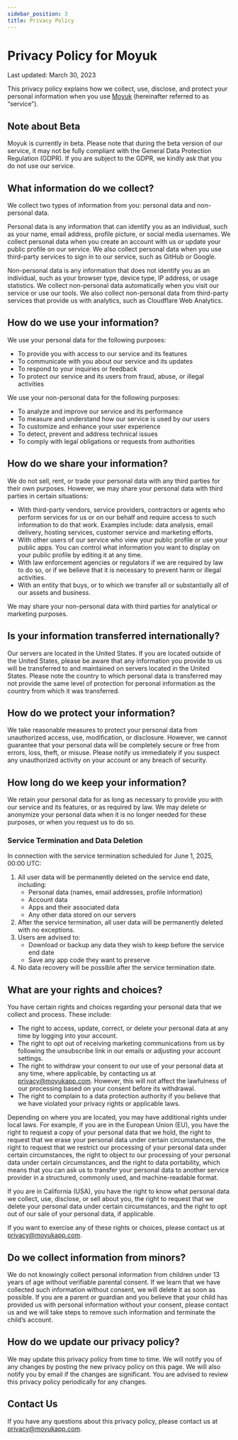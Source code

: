 ```yaml
---
sidebar_position: 3
title: Privacy Policy
---
```


# Privacy Policy for Moyuk

Last updated: March 30, 2023

This privacy policy explains how we collect, use, disclose, and protect your personal information when you use [Moyuk](https://moyukapp.com) (hereinafter referred to as “service”).

## Note about Beta

Moyuk is currently in beta.
Please note that during the beta version of our service, it may not be fully compliant with the General Data Protection Regulation (GDPR).
If you are subject to the GDPR, we kindly ask that you do not use our service.

## What information do we collect?

We collect two types of information from you: personal data and non-personal data.

Personal data is any information that can identify you as an individual, such as your name, email address, profile picture, or social media usernames. We collect personal data when you create an account with us or update your public profile on our service. We also collect personal data when you use third-party services to sign in to our service, such as GitHub or Google.

Non-personal data is any information that does not identify you as an individual, such as your browser type, device type, IP address, or usage statistics. We collect non-personal data automatically when you visit our service or use our tools. We also collect non-personal data from third-party services that provide us with analytics, such as Cloudflare Web Analytics.

## How do we use your information?

We use your personal data for the following purposes:

- To provide you with access to our service and its features
- To communicate with you about our service and its updates
- To respond to your inquiries or feedback
- To protect our service and its users from fraud, abuse, or illegal activities

We use your non-personal data for the following purposes:

- To analyze and improve our service and its performance
- To measure and understand how our service is used by our users
- To customize and enhance your user experience
- To detect, prevent and address technical issues
- To comply with legal obligations or requests from authorities

## How do we share your information?

We do not sell, rent, or trade your personal data with any third parties for their own purposes. However, we may share your personal data with third parties in certain situations:

- With third-party vendors, service providers, contractors or agents who perform services for us or on our behalf and require access to such information to do that work. Examples include: data analysis, email delivery, hosting services, customer service and marketing efforts.
- With other users of our service who view your public profile or use your public apps. You can control what information you want to display on your public profile by editing it at any time.
- With law enforcement agencies or regulators if we are required by law to do so, or if we believe that it is necessary to prevent harm or illegal activities.
- With an entity that buys, or to which we transfer all or substantially all of our assets and business.

We may share your non-personal data with third parties for analytical or marketing purposes.

## Is your information transferred internationally?

Our servers are located in the United States. If you are located outside of the United States, please be aware that any information you provide to us will be transferred to and maintained on servers located in the United States.
Please note the country to which personal data is transferred may not provide the same level of protection for personal information as the country from which it was transferred.

## How do we protect your information?

We take reasonable measures to protect your personal data from unauthorized access, use, modification, or disclosure. However, we cannot guarantee that your personal data will be completely secure or free from errors, loss, theft, or misuse. Please notify us immediately if you suspect any unauthorized activity on your account or any breach of security.

## How long do we keep your information?

We retain your personal data for as long as necessary to provide you with our service and its features, or as required by law. We may delete or anonymize your personal data when it is no longer needed for these purposes, or when you request us to do so.

### Service Termination and Data Deletion

In connection with the service termination scheduled for June 1, 2025, 00:00 UTC:

1. All user data will be permanently deleted on the service end date, including:
   - Personal data (names, email addresses, profile information)
   - Account data
   - Apps and their associated data
   - Any other data stored on our servers
2. After the service termination, all user data will be permanently deleted with no exceptions.
3. Users are advised to:
   - Download or backup any data they wish to keep before the service end date
   - Save any app code they want to preserve
4. No data recovery will be possible after the service termination date.

## What are your rights and choices?

You have certain rights and choices regarding your personal data that we collect and process. These include:

- The right to access, update, correct, or delete your personal data at any time by logging into your account.
- The right to opt out of receiving marketing communications from us by following the unsubscribe link in our emails or adjusting your account settings.
- The right to withdraw your consent to our use of your personal data at any time, where applicable, by contacting us at privacy@moyukapp.com. However, this will not affect the lawfulness of our processing based on your consent before its withdrawal.
- The right to complain to a data protection authority if you believe that we have violated your privacy rights or applicable laws.

Depending on where you are located, you may have additional rights under local laws. For example, if you are in the European Union (EU), you have the right to request a copy of your personal data that we hold, the right to request that we erase your personal data under certain circumstances, the right to request that we restrict our processing of your personal data under certain circumstances, the right to object to our processing of your personal data under certain circumstances, and the right to data portability, which means that you can ask us to transfer your personal data to another service provider in a structured, commonly used, and machine-readable format.

If you are in California (USA), you have the right to know what personal data we collect, use, disclose, or sell about you, the right to request that we delete your personal data under certain circumstances, and the right to opt out of our sale of your personal data, if applicable.

If you want to exercise any of these rights or choices, please contact us at privacy@moyukapp.com.

## Do we collect information from minors?

We do not knowingly collect personal information from children under 13 years of age without verifiable parental consent. If we learn that we have collected such information without consent, we will delete it as soon as possible. If you are a parent or guardian and you believe that your child has provided us with personal information without your consent, please contact us and we will take steps to remove such information and terminate the child’s account.

## How do we update our privacy policy?

We may update this privacy policy from time to time. We will notify you of any changes by posting the new privacy policy on this page. We will also notify you by email if the changes are significant. You are advised to review this privacy policy periodically for any changes.

## Contact Us

If you have any questions about this privacy policy, please contact us at privacy@moyukapp.com.
